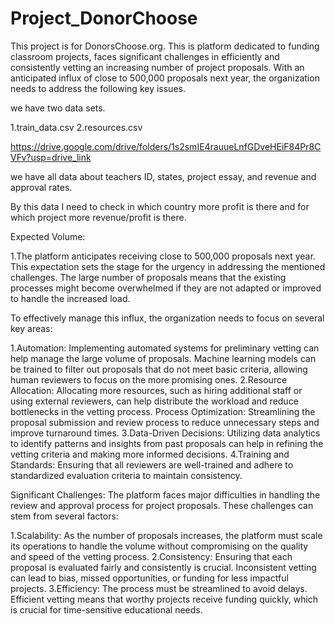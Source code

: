 # Project_DonorChoose
This project is for DonorsChoose.org.
This is platform dedicated to funding classroom projects, faces significant challenges in efficiently and consistently vetting an increasing number of project proposals. With an anticipated influx of close to 500,000 proposals next year, the organization needs to address the following key issues.

we have two data sets.

1.train_data.csv
2.resources.csv

https://drive.google.com/drive/folders/1s2smIE4rauueLnfGDveHEiF84Pr8CVFv?usp=drive_link 

we have all data about teachers ID, states, project essay, and revenue and approval rates.

By this data I need to check in which country more profit is there and for which project more revenue/profit is there.

Expected Volume:

1.The platform anticipates receiving close to 500,000 proposals next year. This expectation sets the stage for the urgency in addressing the mentioned challenges. The large number of proposals means that the existing processes might become overwhelmed if they are not adapted or improved to handle the increased load.

To effectively manage this influx, the organization needs to focus on several key areas:

1.Automation: Implementing automated systems for preliminary vetting can help manage the large volume of proposals. Machine learning models can be trained to filter out proposals that do not meet basic criteria, allowing human reviewers to focus on the more promising ones.
2.Resource Allocation: Allocating more resources, such as hiring additional staff or using external reviewers, can help distribute the workload and reduce bottlenecks in the vetting process.
Process Optimization: Streamlining the proposal submission and review process to reduce unnecessary steps and improve turnaround times.
3.Data-Driven Decisions: Utilizing data analytics to identify patterns and insights from past proposals can help in refining the vetting criteria and making more informed decisions.
4.Training and Standards: Ensuring that all reviewers are well-trained and adhere to standardized evaluation criteria to maintain consistency.

Significant Challenges:
The platform faces major difficulties in handling the review and approval process for project proposals. These challenges can stem from several factors:

1.Scalability: As the number of proposals increases, the platform must scale its operations to handle the volume without compromising on the quality and speed of the vetting process.
2.Consistency: Ensuring that each proposal is evaluated fairly and consistently is crucial. Inconsistent vetting can lead to bias, missed opportunities, or funding for less impactful projects.
3.Efficiency: The process must be streamlined to avoid delays. Efficient vetting means that worthy projects receive funding quickly, which is crucial for time-sensitive educational needs.
